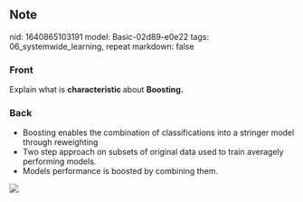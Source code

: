 ## Note
nid: 1640865103191
model: Basic-02d89-e0e22
tags: 06_systemwide_learning, repeat
markdown: false

### Front
Explain what is <b>characteristic </b>about <b>Boosting.</b>

### Back
<ul><li>Boosting enables the combination of classifications into a stringer model through reweighting</li><li>Two step approach on subsets of original data used to train averagely performing models.</li><li>Models performance is boosted by combining them.</li></ul><img src="paste-fa6c05bb340e9a165f0b3f5b67db781b6df7a5e1.jpg">
